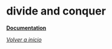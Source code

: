 # divide and conquer

**[Documentation](Rodriguez_Lopez_Alejandro_P1_Algoritmica.pdf)**

*[Volver a inicio](../../../)*
